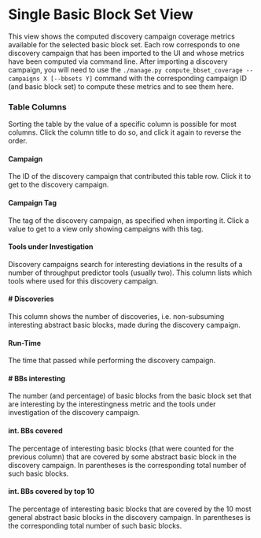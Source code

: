 # Single Basic Block Set View

This view shows the computed discovery campaign coverage metrics available for the selected basic block set.
Each row corresponds to one discovery campaign that has been imported to the UI and whose metrics have been computed via command line.
After importing a discovery campaign, you will need to use the `./manage.py compute_bbset_coverage --campaigns X [--bbsets Y]` command with the corresponding campaign ID (and basic block set) to compute these metrics and to see them here.

### Table Columns
Sorting the table by the value of a specific column is possible for most columns.
Click the column title to do so, and click it again to reverse the order.

#### Campaign
The ID of the discovery campaign that contributed this table row.
Click it to get to the discovery campaign.

#### Campaign Tag
The tag of the discovery campaign, as specified when importing it.
Click a value to get to a view only showing campaigns with this tag.

#### Tools under Investigation
Discovery campaigns search for interesting deviations in the results of a number of throughput predictor tools (usually two).
This column lists which tools where used for this discovery campaign.

#### # Discoveries
This column shows the number of discoveries, i.e. non-subsuming interesting abstract basic blocks, made during the discovery campaign.

#### Run-Time
The time that passed while performing the discovery campaign.

#### # BBs interesting
The number (and percentage) of basic blocks from the basic block set that are interesting by the interestingness metric and the tools under investigation of the discovery campaign.

#### int. BBs covered
The percentage of interesting basic blocks (that were counted for the previous column) that are covered by some abstract basic block in the discovery campaign.
In parentheses is the corresponding total number of such basic blocks.

#### int. BBs covered by top 10
The percentage of interesting basic blocks that are covered by the 10 most general abstract basic blocks in the discovery campaign.
In parentheses is the corresponding total number of such basic blocks.

